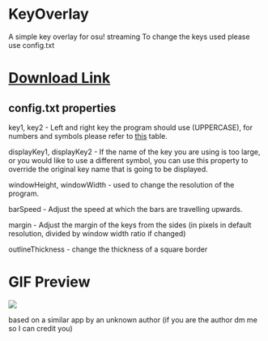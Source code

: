 
# KeyOverlay
 A simple key overlay for osu! streaming
To change the keys used please use config.txt
# [Download Link](https://github.com/Blondazz/KeyOverlay/releases/tag/v0.1)


## config.txt properties
key1, key2 - Left and right key the program should use (UPPERCASE), for numbers and symbols please refer to [this](https://www.sfml-dev.org/documentation/2.5.1/classsf_1_1Keyboard.php#acb4cacd7cc5802dec45724cf3314a142) table.

displayKey1, displayKey2 - If the name of the key you are using is too large, or you would like to use a different symbol, you can use this property to override the original key name that is going to be displayed.

windowHeight, windowWidth - used to change the resolution of the program.

barSpeed - Adjust the speed at which the bars are travelling upwards.

margin - Adjust the margin of the keys from the sides (in pixels in default resolution, divided by window width ratio if changed)

outlineThickness - change the thickness of a square border
# GIF Preview

![](https://puu.sh/I6Kg1/4ff86be176.gif)

based on a similar app by an unknown author (if you are the author dm me so I can credit you)

